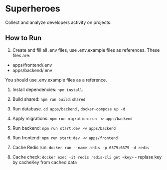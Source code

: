 # Superheroes

Collect and analyze developers activity on projects.

## How to Run

1. Create and fill all .env files, use .env.example files as references. These files are:

- apps/frontend/.env
- apps/backend/.env

You should use .env.example files as a reference.

1. Install dependencies: `npm install`.

2. Build shared: `npm run build:shared`

3. Run database. `cd apps/backend` , `docker-compose up -d`

4. Apply migrations: `npm run migration:run -w apps/backend`

5. Run backend: `npm run start:dev -w apps/backend`

6. Run frontend: `npm run start:dev -w apps/frontend`

7. Cache Redis run: `docker run --name redis -p 6379:6379 -d redis`

8. Cache check: `docker exec -it redis redis-cli get <key>` - replase key by cacheKey from cached data
